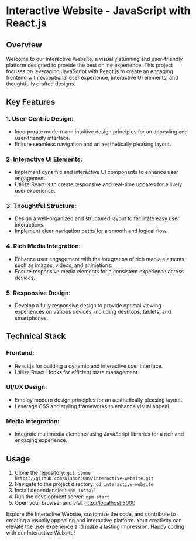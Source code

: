 # Interactive Website - JavaScript with React.js

## Overview
Welcome to our Interactive Website, a visually stunning and user-friendly platform designed to provide the best online experience. This project focuses on leveraging JavaScript with React.js to create an engaging frontend with exceptional user experience, interactive UI elements, and thoughtfully crafted designs.

## Key Features
### 1. User-Centric Design:
- Incorporate modern and intuitive design principles for an appealing and user-friendly interface.
- Ensure seamless navigation and an aesthetically pleasing layout.

### 2. Interactive UI Elements:
- Implement dynamic and interactive UI components to enhance user engagement.
- Utilize React.js to create responsive and real-time updates for a lively user experience.

### 3. Thoughtful Structure:
- Design a well-organized and structured layout to facilitate easy user interactions.
- Implement clear navigation paths for a smooth and logical flow.

### 4. Rich Media Integration:
- Enhance user engagement with the integration of rich media elements such as images, videos, and animations.
- Ensure responsive media elements for a consistent experience across devices.

### 5. Responsive Design:
- Develop a fully responsive design to provide optimal viewing experiences on various devices, including desktops, tablets, and smartphones.

## Technical Stack
### Frontend:
- React.js for building a dynamic and interactive user interface.
- Utilize React Hooks for efficient state management.

### UI/UX Design:
- Employ modern design principles for an aesthetically pleasing layout.
- Leverage CSS and styling frameworks to enhance visual appeal.

### Media Integration:
- Integrate multimedia elements using JavaScript libraries for a rich and engaging experience.

## Usage
1. Clone the repository: `git clone https://github.com/Kishor3009/interactive-website.git`
2. Navigate to the project directory: `cd interactive-website`
3. Install dependencies: `npm install`
4. Run the development server: `npm start`
5. Open your browser and visit [http://localhost:3000](http://localhost:3000)

Explore the Interactive Website, customize the code, and contribute to creating a visually appealing and interactive platform. Your creativity can elevate the user experience and make a lasting impression. Happy coding with our Interactive Website!
